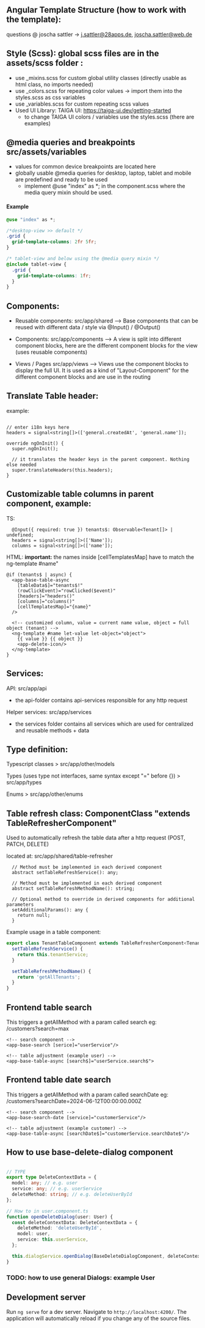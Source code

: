 ## Angular Template Structure (how to work with the template):

questions @ joscha sattler -> j.sattler@28apps.de, joscha.sattler@web.de

## Style (Scss): global scss files are in the assets/scss folder :

- use _mixins.scss for custom global utility classes (directly usable as html class, no imports needed)
- use _colors.scss for repeating color values -> import them into the styles.scss as css variables
- use _variables.scss for custom repeating scss values
- Used UI Library: TAIGA UI: https://taiga-ui.dev/getting-started
  - to change TAIGA UI colors / variables use the styles.scss (there are examples)

## @media queries and breakpoints src/assets/variables

- values for common device breakpoints are located here
- globally usable @media queries for desktop, laptop, tablet and mobile are predefined and ready to be used
  - implement @use "index" as *; in the component.scss where the media query mixin should be used.

#### Example

```css
@use "index" as *;

/*desktop-view >> default */
.grid {
  grid-template-columns: 2fr 5fr;
}

/* tablet-view and below using the @media query mixin */
@include tablet-view {
  .grid {
    grid-template-columns: 1fr;
  }
}
```

## Components:

- Reusable components: src/app/shared --> Base components that can be reused with different data / style via @Input() / @Output()

- Components: src/app/components --> A view is split into different component blocks, here are the different component blocks for the view (uses reusable components)

- Views / Pages src/app/views --> Views use the component blocks to display the full UI. It is used as a kind of "Layout-Component" for the different component blocks and are use in the routing

## Translate Table header:

example:

````

// enter i18n keys here
headers = signal<string[]>(['general.createdAt', 'general.name']);

override ngOnInit() {
  super.ngOnInit();
  
  // it translates the header keys in the parent component. Nothing else needed
  super.translateHeaders(this.headers);
}
````

## Customizable table columns in parent component, example:

TS:

```
  @Input({ required: true }) tenants$: Observable<Tenant[]> | undefined;
  headers = signal<string[]>(['Name']);
  columns = signal<string[]>(['name']);
```

HTML: **important:** the names inside  [cellTemplatesMap] have to match the ng-template #name"

```angular17html
@if (tenants$ | async) {
  <app-base-table-async
    [tableData$]="tenants$!"
    (rowClickEvent)="rowClicked($event)"
    [headers]="headers()"
    [columns]="columns()"
    [cellTemplatesMap]="{name}"
  />

  <!-- customized column, value = current name value, object = full object (tenant) -->
  <ng-template #name let-value let-object="object">
    {{ value }} {{ object }}
    <app-delete-icon/>
  </ng-template>
}
```

## Services:

API: src/app/api

- the api-folder contains api-services responsible for any http request

Helper services: src/app/services

- the services folder contains all services which are used for centralized and reusable methods + data

## Type definition:

Typescript classes >  src/app/other/models

Types (uses type not interfaces, same syntax except "=" before {}) >  src/app/types

Enums > src/app/other/enums

## Table refresh class: ComponentClass "extends TableRefresherComponent<Model>"

Used to automatically refresh the table data after a http request (POST, PATCH, DELETE)

located at: src/app/shared/table-refresher

````
  // Method must be implemented in each derived component
  abstract setTableRefreshService(): any;

  // Method must be implemented in each derived component
  abstract setTableRefreshMethodName(): string;

  // Optional method to override in derived components for additional parameters
  setAdditionalParams(): any {
    return null;
  }
````

Example usage in a table component:

````ts
export class TenantTableComponent extends TableRefresherComponent<Tenant> {
  setTableRefreshService() {
    return this.tenantService;
  }

  setTableRefreshMethodName() {
    return 'getAllTenants';
  }
}
````

## Frontend table search

This triggers a getAllMethod with a param called search eg: <br />
/customers?search=max

````angular2html
<!-- search component -->
<app-base-search [serice]="userService"/>

<!-- table adjustment (example user) -->
<app-base-table-async [search$]="userService.search$">
````

## Frontend table date search

This triggers a getAllMethod with a param called searchDate eg: <br />
/customers?searchDate=2024-06-12T00:00:00.000Z

````angular17html
<!-- search component -->
<app-base-search-date [service]="customerService"/>

<!-- table adjustment (example customer) -->
<app-base-table-async [searchDate$]="customerService.searchDate$"/>
````

## How to use base-delete-dialog component

````ts

// TYPE
export type DeleteContextData = {
  model: any; // e.g. user 
  service: any; // e.g. userService
  deleteMethod: string; // e.g. deleteUserById
};

// How to in user.component.ts
function openDeleteDialog(user: User) {
  const deleteContextData: DeleteContextData = {
    deleteMethod: 'deleteUserById',
    model: user,
    service: this.userService,
  };

  this.dialogService.openDialog(BaseDeleteDialogComponent, deleteContextData);
}
````

### TODO: how to use general Dialogs: example User

## Development server

Run `ng serve` for a dev server. Navigate to `http://localhost:4200/`. The application will automatically reload if you change any of the source files.
